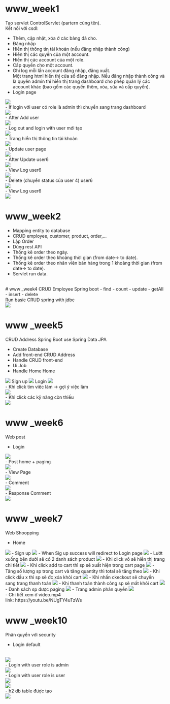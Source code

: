# www_week1
  Tạo servlet ControlServlet (partern cùng tên).
  <br/>
  Kết nối với csdl:
   <br/>
- Thêm, cập nhật, xóa ở các bảng đã cho.
   <br/>
- Đăng nhập
   <br/>
- Hiển thị thông tin tài khoản (nếu đăng nhập thành công)
   <br/>
- Hiển thị các quyền của một account.
   <br/>
- Hiển thị các account của một role.
   <br/>
- Cấp quyền cho một account.
   <br/>
- Ghi log mỗi lần account đăng nhập, đăng xuất.
   <br/>
  Một trang html hiển thị cửa sổ đăng nhập. Nếu đăng nhập thành công và là quyền admin
thì hiển thị trang dashboard cho phép quản lý các account khác (bao gồm các quyền thêm,
xóa, sửa và cấp quyền).
- Login page <br/>
<img src="https://github.com/BuiXuanManh/www/assets/91316469/2e8ca320-e40b-4e9f-9ab0-287cc98cb849" />
<br/>
- If login với user có role là admin thì chuyển sang trang dashboard
<br/>
<img src="https://github.com/BuiXuanManh/www/assets/91316469/22ebac63-f3ed-4c2e-a337-86a4d5ce5f61" />
<br/>
- After Add user 
<br/>
<img src="https://github.com/BuiXuanManh/www/assets/91316469/d21b62bc-3d75-4def-a3cf-e34f4947a229" />
<br/>
- Log out and login with user mới tạo
<br/>
<img src="https://github.com/BuiXuanManh/www/assets/91316469/9b99da9d-0649-42d5-bf49-c598f9eac472" />
<br/>
- Trang hiển thị thông tin tài khoản
<br/>
<img src="https://github.com/BuiXuanManh/www/assets/91316469/c2525df6-95df-48db-b366-21e9b7956fc4" />
<br/>
- Update user page
<br/>
<img src="https://github.com/BuiXuanManh/www/assets/91316469/a7c2ccba-e515-4360-be8c-270c68936ff7" />
<br/>
- After Update user6
<br/>
<img src="https://github.com/BuiXuanManh/www/assets/91316469/c1234502-bc51-4aba-9394-cd2d59432e97" />
<br/>
- View Log user6
<br/>
<img src="https://github.com/BuiXuanManh/www/assets/91316469/f3fa4711-bd29-4d2a-ba93-8b46771346a5" />
<br/>
- Delete (chuyển status của user 4) user6
<br/>
<img src="https://github.com/BuiXuanManh/www/assets/91316469/d60e7dab-5a03-4699-8dba-df711f8d7597" />
<br/>
- View Log user6
<br/>
<img src="https://github.com/BuiXuanManh/www/assets/91316469/7e94aea8-a143-4e8d-aa2a-b16074543087" />
<br/>

# www_week2
- Mapping entity to database
  <br>
- CRUD employee, customer, product, order,...
   <br>
- Lập Order
   <br>
- Dùng rest API
   <br>
- Thống kê order theo ngày.
   <br>
- Thống kê order theo khoảng thời gian (from date-> to date).
   <br>
- Thống kê order theo nhân viên bán hàng trong 1 khoảng thời gian  (from date-> to date).
   <br/>
- Servlet run data.
<br/>
# www _week4
CRUD Employee Spring boot
- find
- count
- update
- getAll
- insert
- delete
<br/>
Run basic CRUD spring with jdbc
<br/>
<img src="https://github.com/BuiXuanManh/www/assets/91316469/7471f3c6-5ffa-4319-9dee-bf63b50a46b4"/>

# www _week5
CRUD Address Spring Boot use Spring Data JPA
- Create Database
- Add front-end CRUD Address
- Handle CRUD front-end
- Ui Job
- Handle Home
Home
<img src="https://github.com/BuiXuanManh/www/assets/91316469/736a295d-1e5f-4bab-9d61-fd353fead46f" />
Sign up
<img src="https://github.com/BuiXuanManh/www/assets/91316469/a8499480-30d1-4fbd-abd2-9745b7eb20ce" />
Login
<img src="https://github.com/BuiXuanManh/www/assets/91316469/9dbcac3c-bde0-413d-9053-c12980e2aa32" />
<br/>
- Khi click tìm viêc làm -> gợi ý việc làm
<br/>
<img src="https://github.com/BuiXuanManh/www/assets/91316469/5347c8eb-eb73-434f-91ab-d8c55e86c48c" />
<br/>
- Khi click các kỹ năng còn thiếu
<br/>
<img src="https://github.com/BuiXuanManh/www/assets/91316469/63652882-bada-43cd-879f-2f91a6078558" />
<br/>

# www _week6
Web post 
- Login <br/>
<img src="https://github.com/BuiXuanManh/www/assets/91316469/0f0169df-f5ae-4900-bdf4-a7fa8e8f14bd2" />
<br/>
- Post home + paging <br/>
<img src="https://github.com/BuiXuanManh/www/assets/91316469/d412781f-1f9b-43f7-8551-0f7a7f0d9ff22" />
<br/>
- View Page <br/>
<img src="https://github.com/BuiXuanManh/www/assets/91316469/ae07681f-478e-4a5c-8208-6380b2aa6fe3" />
<br/>
- Comment <br/>
<img src="https://github.com/BuiXuanManh/www/assets/91316469/27b26c0d-76ca-4809-becd-7c0ba7c1f13a" />
<br/>
- Response Comment <br/>
<img src="https://github.com/BuiXuanManh/www/assets/91316469/de49aa3f-7696-4645-aadb-83b6b2845a02" />
<br/>

# www _week7
Web Shoopping
- Home
<img src="https://github.com/BuiXuanManh/www/assets/91316469/cf597282-4a25-4cac-bca8-64001f93838c" />
- Sign up
<img src="https://github.com/BuiXuanManh/www/assets/91316469/5703c6bc-057a-4145-9ffc-c0a23a3d6068" />
- When Sig up success will redirect to Login page
<img src="https://github.com/BuiXuanManh/www/assets/91316469/8c2984fa-0427-4efb-bc43-6ac576a24d5e" />
- Lướt xuống bên dưới sẽ có 2 danh sách product
<img src="https://github.com/BuiXuanManh/www/assets/91316469/edca992e-b310-47df-aef0-019c57514819" />
- Khi click vô sẽ hiển thị trang chi tiết
<img src="https://github.com/BuiXuanManh/www/assets/91316469/72ddd304-4ed5-41de-8bdb-103a7e8c992b" />
- Khi click add to cart thì sp sẽ xuất hiện trong cart page
<img src="https://github.com/BuiXuanManh/www/assets/91316469/d5c45a65-26d5-4217-abaa-29f2c56ccd6a" />
- Tăng số lượng sp trong cart và tăng quantity thì total sẽ tăng theo
<img src="https://github.com/BuiXuanManh/www/assets/91316469/f8449b88-9ada-4ce1-a57c-4c22c7e62a5f" />
- Khi click dấu x thì sp sẽ đc xóa khỏi cart
<img src="https://github.com/BuiXuanManh/www/assets/91316469/7825cc72-26b7-424d-807d-e6e1f8a40afe" />
- Khi nhấn ckeckout sẽ chuyển sang trang thanh toán
<img src="https://github.com/BuiXuanManh/www/assets/91316469/9fa3801e-99e4-41fa-b358-de41d488c1d7" />
- Khi thanh toán thành công sp sẽ mất khỏi cart
<img src="https://github.com/BuiXuanManh/www/assets/91316469/81231d03-193a-41ff-ab8a-cfd5aa705c7e" />
- Danh sách sp được paging
<img src="https://github.com/BuiXuanManh/www/assets/91316469/a964a360-380b-4eaa-bf73-4bdb87761b03" />
- Trang admin phân quyền
<img src="https://github.com/BuiXuanManh/www/assets/91316469/e1b0fb75-4a15-43fb-ba21-a287cefed020" />
<br/>
- Chi tiết xem ở video.mp4<br/>
link: https://youtu.be/NUgTY4uTzWs
<br/>
  
# www _week10
Phân quyền với security
<br/>
- Login default
<br/>
<img src="https://github.com/BuiXuanManh/www/assets/91316469/69980061-bb1a-403b-a446-54d2b295f1dc" />
<br/>
- Login with user role is admin
<br/>
<img src="https://github.com/BuiXuanManh/www/assets/91316469/69980061-bb1a-403b-a446-54d2b295f1dc" />
<br/>
- Login with user role is user
<br/>
<img src="https://github.com/BuiXuanManh/www/assets/91316469/9df0017b-459e-4392-9f76-35a45fefd6bf" />
<br/>
<img src="https://github.com/BuiXuanManh/www/assets/91316469/2e8e1983-782f-47e2-ad1f-b86e416ba1ee" />
<br/>
- h2 db table được tạo
<br/>
<img src="https://github.com/BuiXuanManh/www/assets/91316469/c63fc761-2249-4093-8a9c-9f77e0cff2be" />
<br/>
